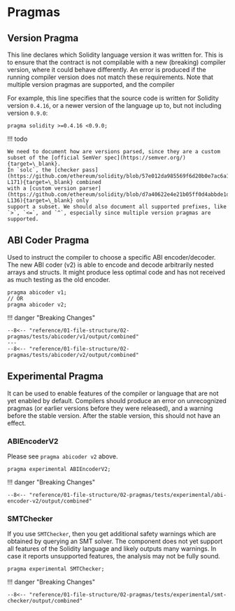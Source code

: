 # Pragmas

<!--
cSpell:ignore abicoder
cSpell:ignore structs
-->

## Version Pragma

This line declares which Solidity language version it was written for. This is to ensure that the contract is not compilable
with a new (breaking) compiler version, where it could behave differently. An error is produced if the running compiler version does not match these requirements.
Note that multiple version pragmas are supported, and the compiler

For example, this line specifies that the source code is written for Solidity version `0.4.16`, or a newer version of
the language up to, but not including version `0.9.0`:

```solidity
pragma solidity >=0.4.16 <0.9.0;
```

!!! todo

    We need to document how are versions parsed, since they are a custom subset of the [official SemVer spec](https://semver.org/){target=\_blank}.
    In `solc`, the [checker pass](https://github.com/ethereum/solidity/blob/57e012da985569f6d20b0e7ac6a195e4d0aa8131/libsolidity/analysis/SyntaxChecker.cpp#L156-L171){target=\_blank} combined
    with a [custom version parser](https://github.com/ethereum/solidity/blob/d7a40622e4e21b05ff0d4abbde1dbe9dd519d94e/liblangutil/SemVerHandler.cpp#L121-L136){target=\_blank} only
    support a subset. We should also document all supported prefixes, like `>`, `<=`, and `^`, especially since multiple version pragmas are supported.

## ABI Coder Pragma

Used to instruct the compiler to choose a specific ABI encoder/decoder. The new ABI coder (v2) is able to encode and decode arbitrarily nested arrays and structs. It might produce less optimal code and has not received as much testing as the old encoder.

```solidity
pragma abicoder v1;
// OR
pragma abicoder v2;
```

!!! danger "Breaking Changes"

    --8<-- "reference/01-file-structure/02-pragmas/tests/abicoder/v1/output/combined"
    ---
    --8<-- "reference/01-file-structure/02-pragmas/tests/abicoder/v2/output/combined"

## Experimental Pragma

It can be used to enable features of the compiler or language that are not yet enabled by default.
Compilers should produce an error on unrecognized pragmas (or earlier versions before they were released), and a warning before the stable version.
After the stable version, this should not have an effect.

### ABIEncoderV2

Please see `pragma abicoder v2` above.

```solidity
pragma experimental ABIEncoderV2;
```

!!! danger "Breaking Changes"

    --8<-- "reference/01-file-structure/02-pragmas/tests/experimental/abi-encoder-v2/output/combined"

### SMTChecker

If you use `SMTChecker`, then you get additional safety warnings which are obtained by querying an
SMT solver. The component does not yet support all features of the Solidity language and
likely outputs many warnings. In case it reports unsupported features, the
analysis may not be fully sound.

```solidity
pragma experimental SMTChecker;
```

!!! danger "Breaking Changes"

    --8<-- "reference/01-file-structure/02-pragmas/tests/experimental/smt-checker/output/combined"
